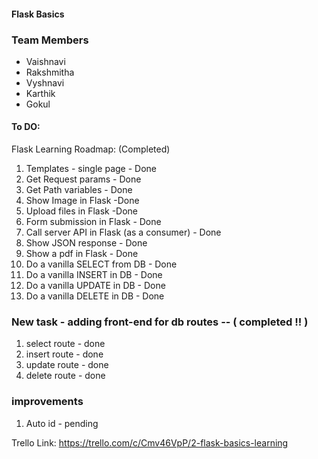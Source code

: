 #### Flask Basics

### Team Members

- Vaishnavi
- Rakshmitha
- Vyshnavi
- Karthik
- Gokul

#### To DO:

Flask Learning Roadmap: (Completed)

1. Templates - single page - Done
2. Get Request params - Done
3. Get Path variables - Done
4. Show Image in Flask -Done
5. Upload files in Flask -Done
6. Form submission in Flask - Done
7. Call server API in Flask (as a consumer) - Done
8. Show JSON response - Done
9. Show a pdf in Flask - Done
10. Do a vanilla SELECT from DB - Done
11. Do a vanilla INSERT in DB - Done
12. Do a vanilla UPDATE in DB - Done
13. Do a vanilla DELETE in DB - Done

### New task - adding front-end for db routes -- ( completed !! )

1. select route - done
2. insert route - done
3. update route - done
4. delete route - done

### improvements

1. Auto id - pending

Trello Link:
https://trello.com/c/Cmv46VpP/2-flask-basics-learning

